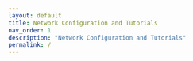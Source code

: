 ```yaml
---
layout: default
title: Network Configuration and Tutorials
nav_order: 1
description: "Network Configuration and Tutorials"
permalink: /
---
```


